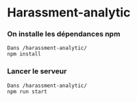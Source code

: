 # Harassment-analytic

### On installe les dépendances npm
```
Dans /harassment-analytic/
npm install
```

### Lancer le serveur
```
Dans /harassment-analytic/
npm run start
```
